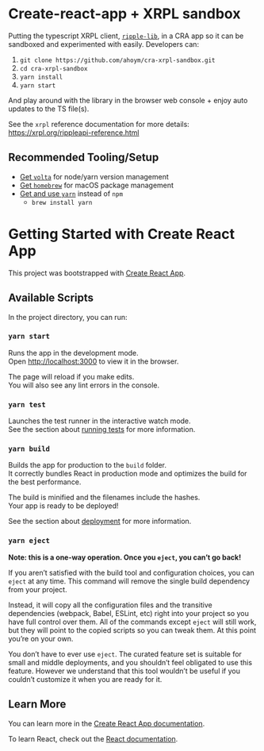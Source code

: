 # Create-react-app + XRPL sandbox

Putting the typescript XRPL client, [`ripple-lib`](https://github.com/ripple/ripple-lib), in a CRA app so it can be sandboxed and experimented with easily. Developers can:

1. `git clone https://github.com/ahoym/cra-xrpl-sandbox.git`
2. `cd cra-xrpl-sandbox`
3. `yarn install`
4. `yarn start`

And play around with the library in the browser web console + enjoy auto updates to the TS file(s).

See the `xrpl` reference documentation for more details: https://xrpl.org/rippleapi-reference.html

## Recommended Tooling/Setup ##

- [Get `volta`](https://volta.sh/) for node/yarn version management
- [Get `homebrew`](https://brew.sh/) for macOS package management
- [Get and use `yarn`](https://classic.yarnpkg.com/en/docs/install/#homebrew) instead of `npm`
  - `brew install yarn`

# Getting Started with Create React App

This project was bootstrapped with [Create React App](https://github.com/facebook/create-react-app).

## Available Scripts

In the project directory, you can run:

### `yarn start`

Runs the app in the development mode.\
Open [http://localhost:3000](http://localhost:3000) to view it in the browser.

The page will reload if you make edits.\
You will also see any lint errors in the console.

### `yarn test`

Launches the test runner in the interactive watch mode.\
See the section about [running tests](https://facebook.github.io/create-react-app/docs/running-tests) for more information.

### `yarn build`

Builds the app for production to the `build` folder.\
It correctly bundles React in production mode and optimizes the build for the best performance.

The build is minified and the filenames include the hashes.\
Your app is ready to be deployed!

See the section about [deployment](https://facebook.github.io/create-react-app/docs/deployment) for more information.

### `yarn eject`

**Note: this is a one-way operation. Once you `eject`, you can’t go back!**

If you aren’t satisfied with the build tool and configuration choices, you can `eject` at any time. This command will remove the single build dependency from your project.

Instead, it will copy all the configuration files and the transitive dependencies (webpack, Babel, ESLint, etc) right into your project so you have full control over them. All of the commands except `eject` will still work, but they will point to the copied scripts so you can tweak them. At this point you’re on your own.

You don’t have to ever use `eject`. The curated feature set is suitable for small and middle deployments, and you shouldn’t feel obligated to use this feature. However we understand that this tool wouldn’t be useful if you couldn’t customize it when you are ready for it.

## Learn More

You can learn more in the [Create React App documentation](https://facebook.github.io/create-react-app/docs/getting-started).

To learn React, check out the [React documentation](https://reactjs.org/).
